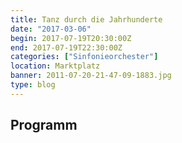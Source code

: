 ```yaml
---
title: Tanz durch die Jahrhunderte
date: "2017-03-06"
begin: 2017-07-19T20:30:00Z
end: 2017-07-19T22:30:00Z
categories: ["Sinfonieorchester"]
location: Marktplatz
banner: 2011-07-20-21-47-09-1883.jpg
type: blog
---
```

## Programm

